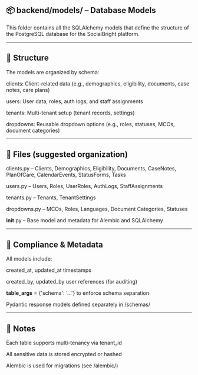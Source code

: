 ## 📦 backend/models/ – Database Models

This folder contains all the SQLAlchemy models that define the structure of the PostgreSQL database for the SocialBright platform.

---

## 🧱 Structure

The models are organized by schema:

clients: Client-related data (e.g., demographics, eligibility, documents, case notes, care plans)

users: User data, roles, auth logs, and staff assignments

tenants: Multi-tenant setup (tenant records, settings)

dropdowns: Reusable dropdown options (e.g., roles, statuses, MCOs, document categories)

---

## 📁 Files (suggested organization)

clients.py – Clients, Demographics, Eligibility, Documents, CaseNotes, PlanOfCare, CalendarEvents, StatusForms, Tasks

users.py – Users, Roles, UserRoles, AuthLogs, StaffAssignments

tenants.py – Tenants, TenantSettings

dropdowns.py – MCOs, Roles, Languages, Document Categories, Statuses

__init__.py – Base model and metadata for Alembic and SQLAlchemy

---

## 🔐 Compliance & Metadata

All models include:

created_at, updated_at timestamps

created_by, updated_by user references (for auditing)

__table_args__ = {'schema': '...'} to enforce schema separation

Pydantic response models defined separately in /schemas/

---

## 📌 Notes

Each table supports multi-tenancy via tenant_id

All sensitive data is stored encrypted or hashed

Alembic is used for migrations (see /alembic/)  
